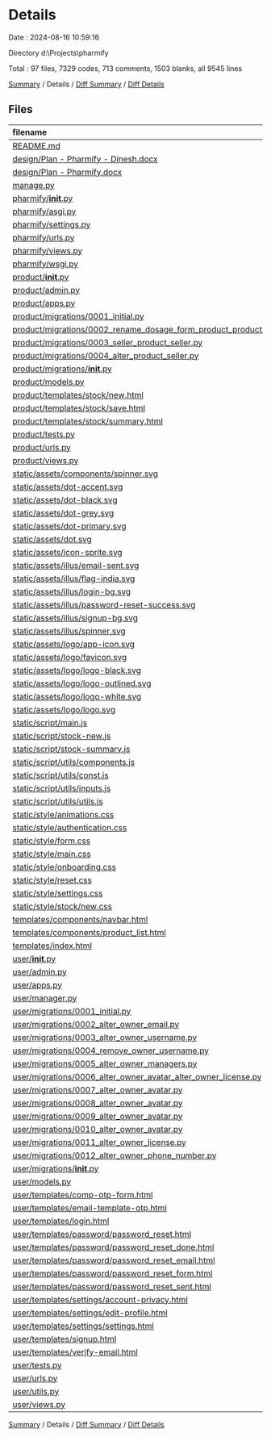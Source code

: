 # Details

Date : 2024-08-16 10:59:16

Directory d:\\Projects\\pharmify

Total : 97 files,  7329 codes, 713 comments, 1503 blanks, all 9545 lines

[Summary](results.md) / Details / [Diff Summary](diff.md) / [Diff Details](diff-details.md)

## Files
| filename | language | code | comment | blank | total |
| :--- | :--- | ---: | ---: | ---: | ---: |
| [README.md](/README.md) | Markdown | 18 | 0 | 13 | 31 |
| [design/Plan - Pharmify - Dinesh.docx](/design/Plan%20-%20Pharmify%20-%20Dinesh.docx) | OpenXml | 111 | 0 | 1 | 112 |
| [design/Plan - Pharmify.docx](/design/Plan%20-%20Pharmify.docx) | OpenXml | 264 | 0 | 2 | 266 |
| [manage.py](/manage.py) | Python | 17 | 1 | 5 | 23 |
| [pharmify/__init__.py](/pharmify/__init__.py) | Python | 0 | 0 | 1 | 1 |
| [pharmify/asgi.py](/pharmify/asgi.py) | Python | 10 | 0 | 7 | 17 |
| [pharmify/settings.py](/pharmify/settings.py) | Python | 89 | 21 | 40 | 150 |
| [pharmify/urls.py](/pharmify/urls.py) | Python | 24 | 0 | 4 | 28 |
| [pharmify/views.py](/pharmify/views.py) | Python | 8 | 0 | 3 | 11 |
| [pharmify/wsgi.py](/pharmify/wsgi.py) | Python | 10 | 0 | 7 | 17 |
| [product/__init__.py](/product/__init__.py) | Python | 0 | 0 | 1 | 1 |
| [product/admin.py](/product/admin.py) | Python | 4 | 1 | 1 | 6 |
| [product/apps.py](/product/apps.py) | Python | 4 | 0 | 3 | 7 |
| [product/migrations/0001_initial.py](/product/migrations/0001_initial.py) | Python | 25 | 1 | 7 | 33 |
| [product/migrations/0002_rename_dosage_form_product_product_type.py](/product/migrations/0002_rename_dosage_form_product_product_type.py) | Python | 12 | 1 | 6 | 19 |
| [product/migrations/0003_seller_product_seller.py](/product/migrations/0003_seller_product_seller.py) | Python | 21 | 1 | 6 | 28 |
| [product/migrations/0004_alter_product_seller.py](/product/migrations/0004_alter_product_seller.py) | Python | 13 | 1 | 6 | 20 |
| [product/migrations/__init__.py](/product/migrations/__init__.py) | Python | 0 | 0 | 1 | 1 |
| [product/models.py](/product/models.py) | Python | 22 | 1 | 7 | 30 |
| [product/templates/stock/new.html](/product/templates/stock/new.html) | HTML | 164 | 31 | 38 | 233 |
| [product/templates/stock/save.html](/product/templates/stock/save.html) | HTML | 10 | 1 | 3 | 14 |
| [product/templates/stock/summary.html](/product/templates/stock/summary.html) | HTML | 67 | 19 | 20 | 106 |
| [product/tests.py](/product/tests.py) | Python | 1 | 1 | 2 | 4 |
| [product/urls.py](/product/urls.py) | Python | 9 | 0 | 3 | 12 |
| [product/views.py](/product/views.py) | Python | 61 | 1 | 18 | 80 |
| [static/assets/components/spinner.svg](/static/assets/components/spinner.svg) | SVG | 4 | 0 | 1 | 5 |
| [static/assets/dot-accent.svg](/static/assets/dot-accent.svg) | SVG | 4 | 0 | 1 | 5 |
| [static/assets/dot-black.svg](/static/assets/dot-black.svg) | SVG | 4 | 0 | 1 | 5 |
| [static/assets/dot-grey.svg](/static/assets/dot-grey.svg) | SVG | 4 | 0 | 1 | 5 |
| [static/assets/dot-primary.svg](/static/assets/dot-primary.svg) | SVG | 4 | 0 | 1 | 5 |
| [static/assets/dot.svg](/static/assets/dot.svg) | SVG | 4 | 0 | 1 | 5 |
| [static/assets/icon-sprite.svg](/static/assets/icon-sprite.svg) | SVG | 273 | 61 | 48 | 382 |
| [static/assets/illus/email-sent.svg](/static/assets/illus/email-sent.svg) | SVG | 70 | 0 | 1 | 71 |
| [static/assets/illus/flag-india.svg](/static/assets/illus/flag-india.svg) | SVG | 22 | 0 | 0 | 22 |
| [static/assets/illus/login-bg.svg](/static/assets/illus/login-bg.svg) | SVG | 122 | 0 | 1 | 123 |
| [static/assets/illus/password-reset-success.svg](/static/assets/illus/password-reset-success.svg) | SVG | 83 | 0 | 1 | 84 |
| [static/assets/illus/signup-bg.svg](/static/assets/illus/signup-bg.svg) | SVG | 221 | 0 | 1 | 222 |
| [static/assets/illus/spinner.svg](/static/assets/illus/spinner.svg) | SVG | 4 | 0 | 1 | 5 |
| [static/assets/logo/app-icon.svg](/static/assets/logo/app-icon.svg) | SVG | 10 | 0 | 1 | 11 |
| [static/assets/logo/favicon.svg](/static/assets/logo/favicon.svg) | SVG | 10 | 0 | 1 | 11 |
| [static/assets/logo/logo-black.svg](/static/assets/logo/logo-black.svg) | SVG | 7 | 0 | 1 | 8 |
| [static/assets/logo/logo-outlined.svg](/static/assets/logo/logo-outlined.svg) | SVG | 3 | 0 | 1 | 4 |
| [static/assets/logo/logo-white.svg](/static/assets/logo/logo-white.svg) | SVG | 7 | 0 | 1 | 8 |
| [static/assets/logo/logo.svg](/static/assets/logo/logo.svg) | SVG | 29 | 0 | 1 | 30 |
| [static/script/main.js](/static/script/main.js) | JavaScript | 194 | 43 | 54 | 291 |
| [static/script/stock-new.js](/static/script/stock-new.js) | JavaScript | 381 | 37 | 67 | 485 |
| [static/script/stock-summary.js](/static/script/stock-summary.js) | JavaScript | 179 | 19 | 28 | 226 |
| [static/script/utils/components.js](/static/script/utils/components.js) | JavaScript | 154 | 30 | 37 | 221 |
| [static/script/utils/const.js](/static/script/utils/const.js) | JavaScript | 73 | 17 | 8 | 98 |
| [static/script/utils/inputs.js](/static/script/utils/inputs.js) | JavaScript | 381 | 70 | 83 | 534 |
| [static/script/utils/utils.js](/static/script/utils/utils.js) | JavaScript | 109 | 34 | 32 | 175 |
| [static/style/animations.css](/static/style/animations.css) | CSS | 69 | 4 | 13 | 86 |
| [static/style/authentication.css](/static/style/authentication.css) | CSS | 31 | 0 | 5 | 36 |
| [static/style/form.css](/static/style/form.css) | CSS | 577 | 19 | 116 | 712 |
| [static/style/main.css](/static/style/main.css) | CSS | 695 | 41 | 134 | 870 |
| [static/style/onboarding.css](/static/style/onboarding.css) | CSS | 63 | 0 | 9 | 72 |
| [static/style/reset.css](/static/style/reset.css) | CSS | 233 | 22 | 41 | 296 |
| [static/style/settings.css](/static/style/settings.css) | CSS | 97 | 0 | 21 | 118 |
| [static/style/stock/new.css](/static/style/stock/new.css) | CSS | 281 | 6 | 55 | 342 |
| [templates/components/navbar.html](/templates/components/navbar.html) | HTML | 107 | 15 | 7 | 129 |
| [templates/components/product_list.html](/templates/components/product_list.html) | HTML | 117 | 0 | 0 | 117 |
| [templates/index.html](/templates/index.html) | HTML | 15 | 12 | 12 | 39 |
| [user/__init__.py](/user/__init__.py) | Python | 0 | 0 | 1 | 1 |
| [user/admin.py](/user/admin.py) | Python | 22 | 0 | 4 | 26 |
| [user/apps.py](/user/apps.py) | Python | 4 | 0 | 3 | 7 |
| [user/manager.py](/user/manager.py) | Python | 18 | 0 | 5 | 23 |
| [user/migrations/0001_initial.py](/user/migrations/0001_initial.py) | Python | 43 | 1 | 7 | 51 |
| [user/migrations/0002_alter_owner_email.py](/user/migrations/0002_alter_owner_email.py) | Python | 12 | 1 | 6 | 19 |
| [user/migrations/0003_alter_owner_username.py](/user/migrations/0003_alter_owner_username.py) | Python | 12 | 1 | 6 | 19 |
| [user/migrations/0004_remove_owner_username.py](/user/migrations/0004_remove_owner_username.py) | Python | 11 | 1 | 6 | 18 |
| [user/migrations/0005_alter_owner_managers.py](/user/migrations/0005_alter_owner_managers.py) | Python | 12 | 1 | 6 | 19 |
| [user/migrations/0006_alter_owner_avatar_alter_owner_license.py](/user/migrations/0006_alter_owner_avatar_alter_owner_license.py) | Python | 17 | 1 | 6 | 24 |
| [user/migrations/0007_alter_owner_avatar.py](/user/migrations/0007_alter_owner_avatar.py) | Python | 12 | 1 | 6 | 19 |
| [user/migrations/0008_alter_owner_avatar.py](/user/migrations/0008_alter_owner_avatar.py) | Python | 12 | 1 | 6 | 19 |
| [user/migrations/0009_alter_owner_avatar.py](/user/migrations/0009_alter_owner_avatar.py) | Python | 12 | 1 | 6 | 19 |
| [user/migrations/0010_alter_owner_avatar.py](/user/migrations/0010_alter_owner_avatar.py) | Python | 12 | 1 | 6 | 19 |
| [user/migrations/0011_alter_owner_license.py](/user/migrations/0011_alter_owner_license.py) | Python | 12 | 1 | 6 | 19 |
| [user/migrations/0012_alter_owner_phone_number.py](/user/migrations/0012_alter_owner_phone_number.py) | Python | 12 | 1 | 6 | 19 |
| [user/migrations/__init__.py](/user/migrations/__init__.py) | Python | 0 | 0 | 1 | 1 |
| [user/models.py](/user/models.py) | Python | 18 | 0 | 6 | 24 |
| [user/templates/comp-otp-form.html](/user/templates/comp-otp-form.html) | HTML | 34 | 4 | 3 | 41 |
| [user/templates/email-template-otp.html](/user/templates/email-template-otp.html) | HTML | 109 | 9 | 33 | 151 |
| [user/templates/login.html](/user/templates/login.html) | HTML | 87 | 14 | 27 | 128 |
| [user/templates/password/password_reset.html](/user/templates/password/password_reset.html) | HTML | 69 | 11 | 23 | 103 |
| [user/templates/password/password_reset_done.html](/user/templates/password/password_reset_done.html) | HTML | 41 | 9 | 15 | 65 |
| [user/templates/password/password_reset_email.html](/user/templates/password/password_reset_email.html) | HTML | 114 | 7 | 31 | 152 |
| [user/templates/password/password_reset_form.html](/user/templates/password/password_reset_form.html) | HTML | 89 | 13 | 26 | 128 |
| [user/templates/password/password_reset_sent.html](/user/templates/password/password_reset_sent.html) | HTML | 41 | 10 | 13 | 64 |
| [user/templates/settings/account-privacy.html](/user/templates/settings/account-privacy.html) | HTML | 98 | 10 | 31 | 139 |
| [user/templates/settings/edit-profile.html](/user/templates/settings/edit-profile.html) | HTML | 216 | 29 | 67 | 312 |
| [user/templates/settings/settings.html](/user/templates/settings/settings.html) | HTML | 36 | 9 | 17 | 62 |
| [user/templates/signup.html](/user/templates/signup.html) | HTML | 156 | 23 | 38 | 217 |
| [user/templates/verify-email.html](/user/templates/verify-email.html) | HTML | 187 | 22 | 42 | 251 |
| [user/tests.py](/user/tests.py) | Python | 1 | 1 | 2 | 4 |
| [user/urls.py](/user/urls.py) | Python | 22 | 2 | 6 | 30 |
| [user/utils.py](/user/utils.py) | Python | 20 | 2 | 6 | 28 |
| [user/views.py](/user/views.py) | Python | 163 | 15 | 38 | 216 |

[Summary](results.md) / Details / [Diff Summary](diff.md) / [Diff Details](diff-details.md)
